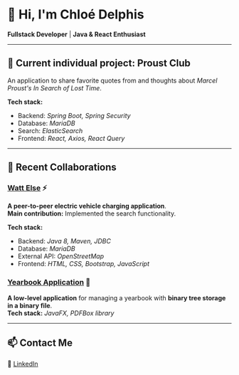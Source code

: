 # 👋 Hi, I'm Chloé Delphis  

  
**Fullstack Developer** | **Java & React Enthusiast**  

---

## 🌸 Current individual project: **Proust Club**  
An application to share favorite quotes from and thoughts about *Marcel Proust's In Search of Lost Time*.  

**Tech stack:**  
- Backend: *Spring Boot, Spring Security*  
- Database: *MariaDB*
- Search: *ElasticSearch*
- Frontend: *React, Axios, React Query*  

---

## 👾 Recent Collaborations  

### **[Watt Else](https://github.com/ChloeDelphis/Watt_Else_Linus)** ⚡  
**A peer-to-peer electric vehicle charging application**.  
**Main contribution:** Implemented the search functionality.  

**Tech stack:**  
- Backend: *Java 8, Maven, JDBC*  
- Database: *MariaDB*  
- External API: *OpenStreetMap*  
- Frontend: *HTML, CSS, Bootstrap, JavaScript*  

### **[Yearbook Application](https://github.com/ChloeDelphis/year-book_low-level_java)** 📖  
**A low-level application** for managing a yearbook with **binary tree storage in a binary file**.  
**Tech stack:**   *JavaFX, PDFBox library*  

---

## 📫 Contact Me  
🔗 [LinkedIn](https://www.linkedin.com/in/chloedelphis/)


<!---
ChloeDelphis/ChloeDelphis is a ✨ special ✨ repository because its `README.md` (this file) appears on your GitHub profile.
You can click the Preview link to take a look at your changes.
--->
